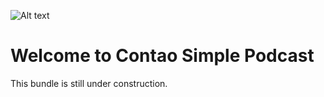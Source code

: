 ![Alt text](docs/logo.png?raw=true "logo")


# Welcome to Contao Simple Podcast
This bundle is still under construction.
